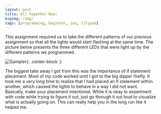 ```yaml
---
layout: post
title: All Together Now!
bigimg: /img/
tags: [programming, beginner, ino, lilypad]
---
```


This assignment required us to take the different patterns of our previous assignment so that all the lights would start flashing at the same time.
The picture below presents the three different LEDs that were light up by the different patterns we programmed.

![Sampler](/img/){: .center-block :}

The biggest take away I got from this was the importance of if statement placement.
Most of my code worked until I got to the big dipper firefly.
It took me a very long time to realize that I had placed an if statement within another, which caused the lights to behave in a way I did not want.
Basically, make your placement intentional.
While it is okay to experiment with code while trying to figure it out, just go through it out loud to visualize what is actually going on.
This can really help you in the long run like it helped me.
